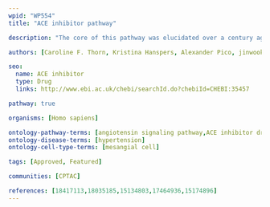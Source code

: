 ```yaml
---
wpid: "WP554"
title: "ACE inhibitor pathway"

description: "The core of this pathway was elucidated over a century ago and involves the conversion of angiotensinogen to angiotensin I (Ang I) by renin, its subsequent conversion to angiotensin II (Ang II) by angiotensin converting enzyme. Ang II activates the angiotensin II receptor type 1 to induce aldosterone synthesis, increasing water and salt resorption and potassium excretion in the kidney and increasing blood pressure."

authors: [Caroline F. Thorn, Kristina Hanspers, Alexander Pico, jinwook.seo]

seo:
  name: ACE inhibitor
  type: Drug
  links: http://www.ebi.ac.uk/chebi/searchId.do?chebiId=CHEBI:35457 

pathway: true

organisms: [Homo sapiens]

ontology-pathway-terms: [angiotensin signaling pathway,ACE inhibitor drug pathway]
ontology-disease-terms: [hypertension]
ontology-cell-type-terms: [mesangial cell]

tags: [Approved, Featured]

communities: [CPTAC]

references: [18417113,18035185,15134803,17464936,15174896]
---
```



